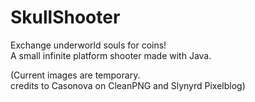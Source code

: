 # SkullShooter
Exchange underworld souls for coins!  
A small infinite platform shooter made with Java.

(Current images are temporary.  
credits to Casonova on CleanPNG and Slynyrd Pixelblog)
